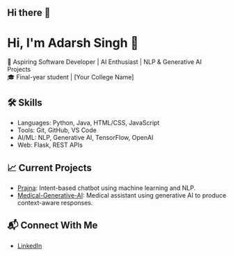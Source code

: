 ## Hi there 👋

# Hi, I'm Adarsh Singh 👋

🚀 Aspiring Software Developer | AI Enthusiast | NLP & Generative AI Projects  
🎓 Final-year student | [Your College Name]

## 🛠️ Skills
- Languages: Python, Java, HTML/CSS, JavaScript
- Tools: Git, GitHub, VS Code
- AI/ML: NLP, Generative AI, TensorFlow, OpenAI
- Web: Flask, REST APIs

## 📈 Current Projects
- [Prajna](https://github.com/adarsh120q/Prajna): Intent-based chatbot using machine learning and NLP.
- [Medical-Generative-AI](https://github.com/adarsh120q/Medical-Generative-AI): Medical assistant using generative AI to produce context-aware responses.

## 📬 Connect With Me
- [LinkedIn](https://www.linkedin.com/in/adarshsingh-120q)

